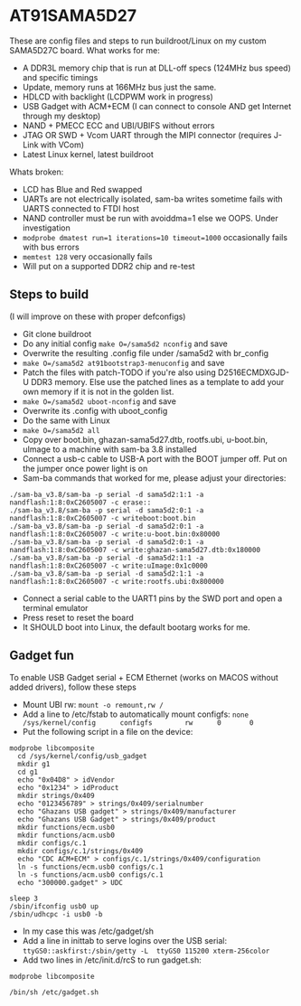 # AT91SAMA5D27

These are config files and steps to run buildroot/Linux on my custom SAMA5D27C board.
What works for me:
- A DDR3L memory chip that is run at DLL-off specs (124MHz bus speed) and specific timings
- Update, memory runs at 166MHz bus just the same.
- HDLCD with backlight (LCDPWM work in progress)
- USB Gadget with ACM+ECM (I can connect to console AND get Internet through my desktop)
- NAND + PMECC ECC and UBI/UBIFS without errors
- JTAG OR SWD + Vcom UART through the MIPI connector (requires J-Link with VCom)
- Latest Linux kernel, latest buildroot

Whats broken:
- LCD has Blue and Red swapped
- UARTs are not electrically isolated, sam-ba writes sometime fails with UARTS connected to FTDI host
- NAND controller must be run with avoiddma=1 else we OOPS. Under investigation
- `modprobe dmatest run=1 iterations=10 timeout=1000` occasionally fails with bus errors
- `memtest 128` very occasionally fails
- Will put on a supported DDR2 chip and re-test


## Steps to build

(I will improve on these with proper defconfigs)

- Git clone buildroot
- Do any initial config `make O=/sama5d2 nconfig` and save
- Overwrite the resulting .config file under /sama5d2 with br_config
- `make O=/sama5d2 at91bootstrap3-menuconfig` and save
- Patch the files with patch-TODO if you're also using D2516ECMDXGJD-U DDR3 memory. Else use the patched lines as a template to add your own memory if it is not in the golden list.
- `make O=/sama5d2 uboot-nconfig` and save
- Overwrite its .config with uboot_config
- Do the same with Linux
- `make O=/sama5d2 all`
- Copy over boot.bin, ghazan-sama5d27.dtb, rootfs.ubi, u-boot.bin, uImage to a machine with sam-ba 3.8 installed
- Connect a usb-c cable to USB-A port with the BOOT jumper off. Put on the jumper once power light is on
- Sam-ba commands that worked for me, please adjust your directories:
```
./sam-ba_v3.8/sam-ba -p serial -d sama5d2:1:1 -a nandflash:1:8:0xC2605007 -c erase::
./sam-ba_v3.8/sam-ba -p serial -d sama5d2:0:1 -a nandflash:1:8:0xC2605007 -c writeboot:boot.bin
./sam-ba_v3.8/sam-ba -p serial -d sama5d2:0:1 -a nandflash:1:8:0xC2605007 -c write:u-boot.bin:0x80000
./sam-ba_v3.8/sam-ba -p serial -d sama5d2:0:1 -a nandflash:1:8:0xC2605007 -c write:ghazan-sama5d27.dtb:0x180000
./sam-ba_v3.8/sam-ba -p serial -d sama5d2:1:1 -a nandflash:1:8:0xC2605007 -c write:uImage:0x1c0000
./sam-ba_v3.8/sam-ba -p serial -d sama5d2:1:1 -a nandflash:1:8:0xC2605007 -c write:rootfs.ubi:0x800000
```
- Connect a serial cable to the UART1 pins by the SWD port and open a terminal emulator
- Press reset to reset the board
- It SHOULD boot into Linux, the default bootarg works for me.


## Gadget fun

To enable USB Gadget serial + ECM Ethernet (works on MACOS without added drivers), follow these steps
- Mount UBI rw: `mount -o remount,rw /`
- Add a line to /etc/fstab to automatically mount configfs:
`none            /sys/kernel/config      configfs        rw      0       0`
- Put the following script in a file on the device:
```
modprobe libcomposite
  cd /sys/kernel/config/usb_gadget
  mkdir g1
  cd g1
  echo "0x04D8" > idVendor
  echo "0x1234" > idProduct
  mkdir strings/0x409
  echo "0123456789" > strings/0x409/serialnumber
  echo "Ghazans USB gadget" > strings/0x409/manufacturer
  echo "Ghazans USB Gadget" > strings/0x409/product
  mkdir functions/ecm.usb0
  mkdir functions/acm.usb0
  mkdir configs/c.1
  mkdir configs/c.1/strings/0x409
  echo "CDC ACM+ECM" > configs/c.1/strings/0x409/configuration
  ln -s functions/ecm.usb0 configs/c.1
  ln -s functions/acm.usb0 configs/c.1
  echo "300000.gadget" > UDC

sleep 3
/sbin/ifconfig usb0 up
/sbin/udhcpc -i usb0 -b
```
- In my case this was /etc/gadget/sh
- Add a line in inittab to serve logins over the USB serial:
`ttyGS0::askfirst:/sbin/getty -L  ttyGS0 115200 xterm-256color`
- Add two lines in /etc/init.d/rcS to run gadget.sh:
```
modprobe libcomposite

/bin/sh /etc/gadget.sh
```

